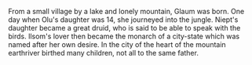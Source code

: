 From a small village by a lake and lonely mountain, Glaum was born.
One day when Olu's daughter was 14, she journeyed into the jungle.
Niept's daughter became a great druid, who is said to be able to speak with the birds.
Ilsom's lover then became the monarch of a city-state which was named after her own desire.
In the city of the heart of the mountain earthriver birthed many children, not all to the same father.

